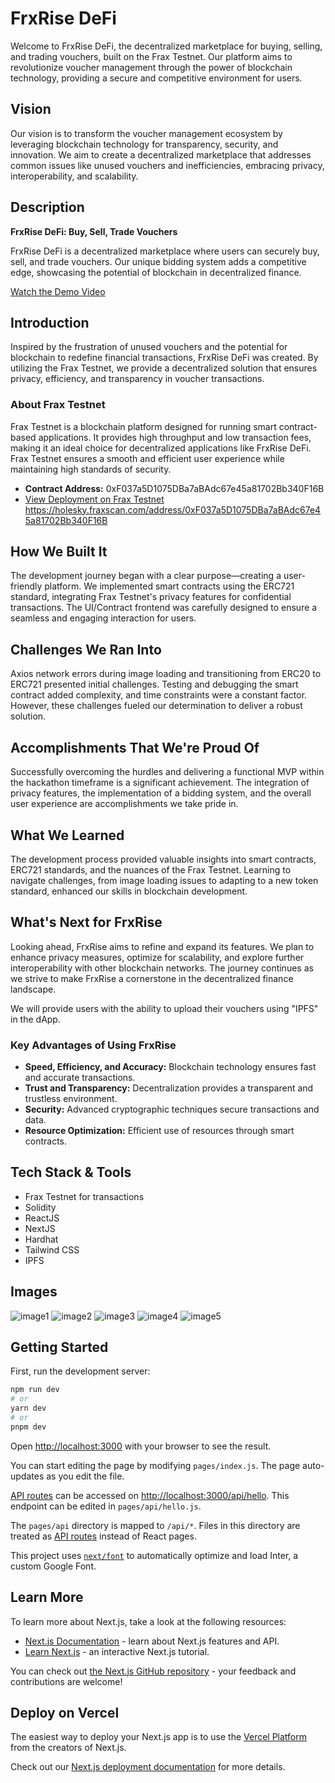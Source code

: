 # FrxRise DeFi

Welcome to FrxRise DeFi, the decentralized marketplace for buying, selling, and trading vouchers, built on the Frax Testnet. Our platform aims to revolutionize voucher management through the power of blockchain technology, providing a secure and competitive environment for users.

## Vision

Our vision is to transform the voucher management ecosystem by leveraging blockchain technology for transparency, security, and innovation. We aim to create a decentralized marketplace that addresses common issues like unused vouchers and inefficiencies, embracing privacy, interoperability, and scalability.

## Description

**FrxRise DeFi: Buy, Sell, Trade Vouchers**

FrxRise DeFi is a decentralized marketplace where users can securely buy, sell, and trade vouchers. Our unique bidding system adds a competitive edge, showcasing the potential of blockchain in decentralized finance.

[Watch the Demo Video](https://youtu.be/r30ZtCotUlg)

## Introduction

Inspired by the frustration of unused vouchers and the potential for blockchain to redefine financial transactions, FrxRise DeFi was created. By utilizing the Frax Testnet, we provide a decentralized solution that ensures privacy, efficiency, and transparency in voucher transactions.

### About Frax Testnet

Frax Testnet is a blockchain platform designed for running smart contract-based applications. It provides high throughput and low transaction fees, making it an ideal choice for decentralized applications like FrxRise DeFi. Frax Testnet ensures a smooth and efficient user experience while maintaining high standards of security.


- **Contract Address:** 0xF037a5D1075DBa7aBAdc67e45a81702Bb340F16B
- [View Deployment on Frax Testnet](https://holesky.fraxscan.com/address/0xF037a5D1075DBa7aBAdc67e45a81702Bb340F16B)
https://holesky.fraxscan.com/address/0xF037a5D1075DBa7aBAdc67e45a81702Bb340F16B


## How We Built It

The development journey began with a clear purpose—creating a user-friendly platform. We implemented smart contracts using the ERC721 standard, integrating Frax Testnet's privacy features for confidential transactions. The UI/Contract frontend was carefully designed to ensure a seamless and engaging interaction for users.

## Challenges We Ran Into

Axios network errors during image loading and transitioning from ERC20 to ERC721 presented initial challenges. Testing and debugging the smart contract added complexity, and time constraints were a constant factor. However, these challenges fueled our determination to deliver a robust solution.

## Accomplishments That We're Proud Of

Successfully overcoming the hurdles and delivering a functional MVP within the hackathon timeframe is a significant achievement. The integration of privacy features, the implementation of a bidding system, and the overall user experience are accomplishments we take pride in.

## What We Learned

The development process provided valuable insights into smart contracts, ERC721 standards, and the nuances of the Frax Testnet. Learning to navigate challenges, from image loading issues to adapting to a new token standard, enhanced our skills in blockchain development.

## What's Next for FrxRise

Looking ahead, FrxRise aims to refine and expand its features. We plan to enhance privacy measures, optimize for scalability, and explore further interoperability with other blockchain networks. The journey continues as we strive to make FrxRise a cornerstone in the decentralized finance landscape.

We will provide users with the ability to upload their vouchers using "IPFS" in the dApp.

### Key Advantages of Using FrxRise

- **Speed, Efficiency, and Accuracy:** Blockchain technology ensures fast and accurate transactions.
- **Trust and Transparency:** Decentralization provides a transparent and trustless environment.
- **Security:** Advanced cryptographic techniques secure transactions and data.
- **Resource Optimization:** Efficient use of resources through smart contracts.

## Tech Stack & Tools

- Frax Testnet for transactions
- Solidity
- ReactJS
- NextJS
- Hardhat
- Tailwind CSS
- IPFS

## Images

![image1](https://github.com/kaiesamurai/liskrise-defi/assets/168727731/8940fa36-6157-4579-8d08-517206aae57f)
![image2](https://github.com/kaiesamurai/liskrise-defi/assets/168727731/9dbddfec-1e26-472b-b219-b1e78a40c30f)
![image3](https://github.com/kaiesamurai/liskrise-defi/assets/168727731/4dbf6dc1-6fcf-4800-ba7a-34ea668c585a)
![image4](https://github.com/kaiesamurai/liskrise-defi/assets/168727731/269e27f9-2833-4171-b991-69a7ab7aaf80)
![image5](https://github.com/kaiesamurai/liskrise-defi/assets/168727731/673ffb37-dc2a-4255-a671-1b8337e81c8a)

## Getting Started

First, run the development server:

```bash
npm run dev
# or
yarn dev
# or
pnpm dev
```

Open [http://localhost:3000](http://localhost:3000) with your browser to see the result.

You can start editing the page by modifying `pages/index.js`. The page auto-updates as you edit the file.

[API routes](https://nextjs.org/docs/api-routes/introduction) can be accessed on [http://localhost:3000/api/hello](http://localhost:3000/api/hello). This endpoint can be edited in `pages/api/hello.js`.

The `pages/api` directory is mapped to `/api/*`. Files in this directory are treated as [API routes](https://nextjs.org/docs/api-routes/introduction) instead of React pages.

This project uses [`next/font`](https://nextjs.org/docs/basic-features/font-optimization) to automatically optimize and load Inter, a custom Google Font.

## Learn More

To learn more about Next.js, take a look at the following resources:

- [Next.js Documentation](https://nextjs.org/docs) - learn about Next.js features and API.
- [Learn Next.js](https://nextjs.org/learn) - an interactive Next.js tutorial.

You can check out [the Next.js GitHub repository](https://github.com/vercel/next.js/) - your feedback and contributions are welcome!

## Deploy on Vercel

The easiest way to deploy your Next.js app is to use the [Vercel Platform](https://vercel.com/new?utm_medium=default-template&filter=next.js&utm_source=create-next-app&utm_campaign=create-next-app-readme) from the creators of Next.js.

Check out our [Next.js deployment documentation](https://nextjs.org/docs/deployment) for more details.